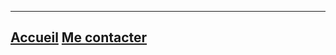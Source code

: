 ----
[**Accueil**](https://ines0501.github.io/ely/)   [**Me contacter**](https://ines0501.github.io/ely/Mecontacter)
----
